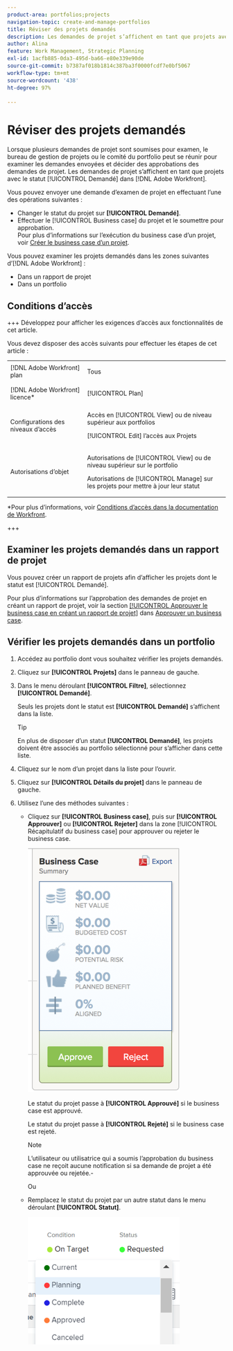 ```yaml
---
product-area: portfolios;projects
navigation-topic: create-and-manage-portfolios
title: Réviser des projets demandés
description: Les demandes de projet s’affichent en tant que projets avec le statut [!UICONTROL Demandé] dans Adobe Workfront. Cet article décrit comment examiner les demandes de projet.
author: Alina
feature: Work Management, Strategic Planning
exl-id: 1acfb885-0da3-495d-ba66-e80e339e90de
source-git-commit: b7387af018b1814c387ba3f0000fcdf7e0bf5067
workflow-type: tm+mt
source-wordcount: '438'
ht-degree: 97%

---
```


# Réviser des projets demandés

Lorsque plusieurs demandes de projet sont soumises pour examen, le bureau de gestion de projets ou le comité du portfolio peut se réunir pour examiner les demandes envoyées et décider des approbations des demandes de projet. Les demandes de projet s’affichent en tant que projets avec le statut [!UICONTROL Demandé] dans [!DNL Adobe Workfront].

Vous pouvez envoyer une demande d’examen de projet en effectuant l’une des opérations suivantes :

* Changer le statut du projet sur **[!UICONTROL Demandé]**.
* Effectuer le [!UICONTROL Business case] du projet et le soumettre pour approbation.\
   Pour plus d’informations sur l’exécution du business case d’un projet, voir [Créer le business case d’un projet](../../../manage-work/projects/define-a-business-case/create-business-case.md).

Vous pouvez examiner les projets demandés dans les zones suivantes d’[!DNL Adobe Workfront] :

* Dans un rapport de projet
* Dans un portfolio

## Conditions d’accès

+++ Développez pour afficher les exigences d’accès aux fonctionnalités de cet article.

Vous devez disposer des accès suivants pour effectuer les étapes de cet article :

<table style="table-layout:auto"> 
 <col> 
 <col> 
 <tbody> 
  <tr> 
   <td role="rowheader">[!DNL Adobe Workfront] plan</td> 
   <td><p>Tous</p> </td> 
  </tr> 
  <tr> 
   <td role="rowheader">[!DNL Adobe Workfront] licence*</td> 
   <td> <p>[!UICONTROL Plan] </p> </td> 
  </tr> 
  <tr> 
   <td role="rowheader">Configurations des niveaux d’accès</td> 
   <td> <p>Accès en [!UICONTROL View] ou de niveau supérieur aux portfolios</p> <p>[!UICONTROL Edit] l’accès aux Projets</p>  </td> 
  </tr> 
  <tr> 
   <td role="rowheader">Autorisations d’objet</td> 
   <td> <p>Autorisations de [!UICONTROL View] ou de niveau supérieur sur le portfolio</p> <p>Autorisations de [!UICONTROL Manage] sur les projets pour mettre à jour leur statut</p>  </td> 
  </tr> 
 </tbody> 
</table>

*Pour plus d’informations, voir [Conditions d’accès dans la documentation de Workfront](/help/quicksilver/administration-and-setup/add-users/access-levels-and-object-permissions/access-level-requirements-in-documentation.md).

+++

## Examiner les projets demandés dans un rapport de projet

Vous pouvez créer un rapport de projets afin d’afficher les projets dont le statut est [!UICONTROL Demandé].

Pour plus d’informations sur l’approbation des demandes de projet en créant un rapport de projet, voir la section [[!UICONTROL Approuver le business case en créant un rapport de projet]](../../../manage-work/projects/define-a-business-case/approve-business-case.md#build-a-report) dans [Approuver un business case](../../../manage-work/projects/define-a-business-case/approve-business-case.md).

## Vérifier les projets demandés dans un portfolio

1. Accédez au portfolio dont vous souhaitez vérifier les projets demandés.
1. Cliquez sur **[!UICONTROL Projets]** dans le panneau de gauche.
1. Dans le menu déroulant **[!UICONTROL Filtre]**, sélectionnez **[!UICONTROL Demandé]**.

   Seuls les projets dont le statut est **[!UICONTROL Demandé]** s’affichent dans la liste.

   >[!TIP]
   >
   >En plus de disposer d’un statut **[!UICONTROL Demandé]**, les projets doivent être associés au portfolio sélectionné pour s’afficher dans cette liste.

1. Cliquez sur le nom d’un projet dans la liste pour l’ouvrir.
1. Cliquez sur **[!UICONTROL Détails du projet]** dans le panneau de gauche.
1. Utilisez l’une des méthodes suivantes :

   * Cliquez sur **[!UICONTROL Business case]**, puis sur **[!UICONTROL Approuver]** ou **[!UICONTROL Rejeter]** dans la zone [!UICONTROL Récapitulatif du business case] pour approuver ou rejeter le business case.

     ![approve_or_reject_business_case.png](assets/approve-or-reject-business-case-350x563.png)

     Le statut du projet passe à **[!UICONTROL Approuvé]** si le business case est approuvé.

     Le statut du projet passe à **[!UICONTROL Rejeté]** si le business case est rejeté.

     >[!NOTE]
     >
     >L’utilisateur ou utilisatrice qui a soumis l’approbation du business case ne reçoit aucune notification si sa demande de projet a été approuvée ou rejetée.-

     Ou

   * Remplacez le statut du projet par un autre statut dans le menu déroulant **[!UICONTROL Statut]**.

     ![Modifier le statut du projet dans la liste déroulante](assets/project-status-change-from-drop-down-in-header-nwe-350x294.png)
 

 
